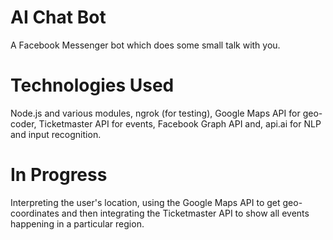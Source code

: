# AI Chat Bot
A Facebook Messenger bot which does some small talk with you.

# Technologies Used
Node.js and various modules, ngrok (for testing), Google Maps API for geo-coder, Ticketmaster API for events, Facebook Graph API and, api.ai for NLP and input recognition.

# In Progress
Interpreting the user's location, using the Google Maps API to get geo-coordinates and then integrating the Ticketmaster API to show all events happening in a particular region.
